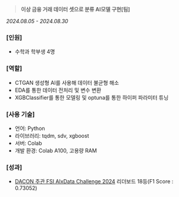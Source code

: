 > **이상 금융 거래 데이터 셋으로 분류 AI모델 구현[팀]**
> 

*2024.08.05 - 2024.08.30*

### [인원]

- 수학과 학부생 4명

### [역할]

- CTGAN 생성형 AI를 사용해 데이터 불균형 해소
- EDA를 통한 데이터 전처리 및 변수 변환
- XGBClassifier를 통한 모델링 및 optuna를 통한 하이퍼 파라미터 튜닝

### [사용 기술]

- 언어: Python
- 라이브러리: tqdm, sdv, xgboost
- 서버: Colab
- 개발 환경:  Colab A100, 고용량 RAM

### [성과]

- [DACON 주관 FSI AIxData Challenge 2024](https://dacon.io/competitions/official/236297/overview/description) 리더보드 18등(F1 Score : 0.73052)
